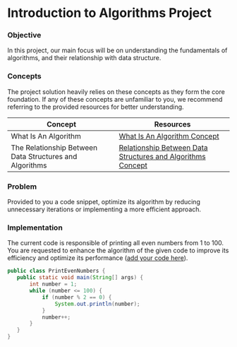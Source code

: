# Introduction to Algorithms Project
### Objective

In this project, our main focus will be on understanding the fundamentals of algorithms, and their relationship with data structure.

### Concepts

The project solution heavily relies on these concepts as they form the core foundation. If any of these concepts are unfamiliar to you, we recommend referring to the provided resources for better understanding.

| Concept | Resources |
| --- | ----------- |
| What Is An Algorithm | [What Is An Algorithm Concept](https://github.com/lamabeta/Introduction-to-algorithms/blob/main/resources/01-what-is-an-algorithm.md) |
| The Relationship Between Data Structures and Algorithms | [Relationship Between Data Structures and Algorithms Concept](https://github.com/lamabeta/Introduction-to-algorithms/blob/main/resources/02-the-relationship-between-data-structures-and-algorithms.md) |


### Problem
Provided to you a code snippet, optimize its algorithm by reducing unnecessary iterations or implementing a more efficient approach.


### Implementation
The current code is responsible of printing all even numbers from 1 to 100. You are requested to enhance the algorithm of the given code to improve its efficiency and optimize its performance ([add your code here](https://github.com/lamabeta/Introduction-to-algorithms/blob/main/PrintEvenNumbers.java)).
 ```java
public class PrintEvenNumbers {
    public static void main(String[] args) {
        int number = 1;
        while (number <= 100) {
            if (number % 2 == 0) {
                System.out.println(number);
            }
            number++;
        }
    }
}
```

